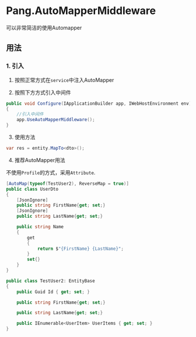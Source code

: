 ﻿# Pang.AutoMapperMiddleware

可以非常简洁的使用Automapper

## 用法

### 1. 引入

1. 按照正常方式在`service`中注入AutoMapper

2. 按照下方方式引入中间件

```csharp
public void Configure(IApplicationBuilder app, IWebHostEnvironment env)
{
    //引入中间件
    app.UseAutoMapperMiddleware();
}
```

3. 使用方法

```csharp
var res = entity.MapTo<dto>();
```

4. 推荐AutoMapper用法

不使用`Profile`的方式，采用`Attribute`.

```csharp
[AutoMap(typeof(TestUser2), ReverseMap = true)]
public class UserDto
{
    [JsonIgnore]
    public string FirstName{get; set;}
    [JsonIgnore]
    public string LastName{get; set;}

    public string Name
    {
        get
        {
            return $"{FirstName} {LastName}";
        }
        set{}
    }
}
```

```csharp
public class TestUser2: EntityBase
{
    public Guid Id { get; set; }

    public string FirstName{get; set;}

    public string LastName{get; set;}

    public IEnumerable<UserItem> UserItems { get; set; }
}
```
